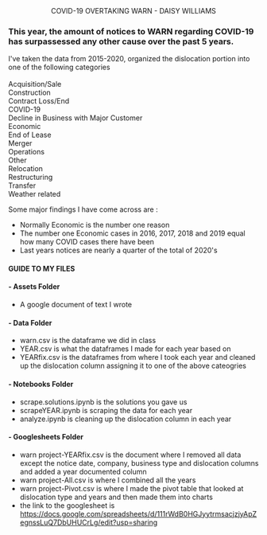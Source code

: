 <CENTER> COVID-19 OVERTAKING WARN - DAISY WILLIAMS </CENTER>

### This year, the amount of notices to WARN regarding COVID-19 has surpassessed any other cause over the past 5 years. 

I've taken the data from 2015-2020, organized the dislocation portion into one of the following categories <br>  
Acquisition/Sale <br> 
Construction <br> 
Contract Loss/End <br> 
COVID-19 <br> 
Decline in Business with Major Customer <br> 
Economic <br> 
End of Lease <br> 
Merger <br> 
Operations <br> 
Other <br> 
Relocation <br> 
Restructuring <br> 
Transfer <br> 
Weather related <br>


Some major findings I have come across are : <br>
- Normally Economic is the number one reason
- The number one Economic cases in 2016, 2017, 2018 and 2019 equal how many COVID cases there have been 
- Last years notices are nearly a quarter of the total of 2020's 





#### GUIDE TO MY FILES 
#### - Assets Folder 
- A google document of text I wrote
#### - Data Folder 
- warn.csv is the dataframe we did in class  
- YEAR.csv is what the dataframes I made for each year based on 
- YEARfix.csv is the dataframes from where I took each year and cleaned up the dislocation column assigning it to one of the above cateogries 
#### - Notebooks Folder 
- scrape.solutions.ipynb is the solutions you gave us 
- scrapeYEAR.ipynb is scraping the data for each year
- analyze.ipynb is cleaning up the dislocation column in each year 
#### - Googlesheets Folder 
- warn project-YEARfix.csv is the document where I removed all data except the notice date, company, business type and dislocation columns and added a year documented column 
- warn project-All.csv is where I combined all the years 
- warn project-Pivot.csv is where I made the pivot table that looked at dislocation type and years and then made them into charts 
- the link to the googlesheet is 
https://docs.google.com/spreadsheets/d/111rWdB0HGJyytrmsacjzjyApZegnssLuQ7DbUHUCrLg/edit?usp=sharing
